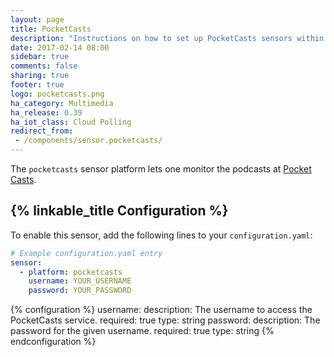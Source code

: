 ```yaml
---
layout: page
title: PocketCasts
description: "Instructions on how to set up PocketCasts sensors within Home Assistant."
date: 2017-02-14 08:00
sidebar: true
comments: false
sharing: true
footer: true
logo: pocketcasts.png
ha_category: Multimedia
ha_release: 0.39
ha_iot_class: Cloud Polling
redirect_from:
 - /components/sensor.pocketcasts/
---
```


The `pocketcasts` sensor platform lets one monitor the podcasts at [Pocket Casts](https://play.pocketcasts.com/).

## {% linkable_title Configuration %}

To enable this sensor, add the following lines to your `configuration.yaml`:

```yaml
# Example configuration.yaml entry
sensor:
  - platform: pocketcasts
    username: YOUR_USERNAME
    password: YOUR_PASSWORD
```

{% configuration %}
username:
  description: The username to access the PocketCasts service.
  required: true
  type: string
password:
  description: The password for the given username.
  required: true
  type: string
{% endconfiguration %}

